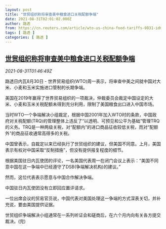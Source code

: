 ```yaml
---
layout: post
title: "世贸组织称将审查美中粮食进口关税配额争端"
date: 2021-08-31T02:01:02.000Z
author: 路透
from: https://cn.reuters.com/article/wto-us-china-food-tariffs-0831-idCNKBS2FW047
tags: [ 路透 ]
categories: [ 路透 ]
---
```

<!--1630375262000-->
[世贸组织称将审查美中粮食进口关税配额争端](https://cn.reuters.com/article/wto-us-china-food-tariffs-0831-idCNKBS2FW047)
------

<div>
<div><i>2021-08-31T01:46:49Z</i></div><p>路透日内瓦8月30日 - 世界贸易组织(WTO)周一表示，将审查中美之间就中国对大米、小麦和玉米实施进口管制的长期争端。</p><p>美国在2019年赢得了世界贸易组织的一项裁决，仲裁委员会裁定中国设定的大米、小麦和玉米关税配额未得到充分利用，限制了美国粮食出口进入中国市场。</p><p>当时WTO一个争端解决小组裁定，根据中国2001年加入WTO时的条款，中国政府对关税配额(TRQ)的管理整体上违反了“以透明、可预见和公平为基础”管理TRQ的义务。TRQ是一种两级关税，对“配额内”的进口商品征收较低关税，而对“配额外”的商品征收通常高得多的关税。 　</p><p>中国曾表示，自裁定以来已经执行了世贸组织的建议，但美国不同意。上月，美国表示有权对中国采取“反制措施”，但没有提供报复程度的细节。 　</p><p>根据美国驻日内瓦使团的评论，一名美国代表周一在闭门会议上表示：“美国不同意中国在这一争端中已经遵守了DSB(争端解决机构)的建议。” 　</p><p>然而，这位代表表示愿意与中国合作解决争端。 　</p><p>中国驻日内瓦使团没有立即回应置评请求。</p><p>一位出席会议的贸易官员说，中国代表对美国处理这一争端的方式深表关切，并补充说，要由美国提供证据。</p><p>世贸组织争端解决小组通常在一系列听证会和磋商后，在六个月内向有关各方提交裁决。(完)</p>
</div>
